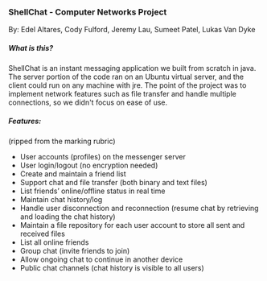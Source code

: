 ### ShellChat - Computer Networks Project
By: Edel Altares, Cody Fulford, Jeremy Lau, Sumeet Patel, Lukas Van Dyke


##### What is this?
ShellChat is an instant messaging application we built from scratch in java. The server portion of the code ran on an Ubuntu virtual server, and the client could run on any machine with jre. The point of the project was to implement network features such as file transfer and handle multiple connections, so we didn't focus on ease of use.

##### Features:
(ripped from the marking rubric) 
* User accounts (profiles) on the messenger server
* User login/logout (no encryption needed)
* Create and maintain a friend list
* Support chat and file transfer (both binary and text files)
* List friends’ online/offline status in real time
* Maintain chat history/log
* Handle user disconnection and reconnection (resume chat by retrieving and loading the chat history)
* Maintain a file repository for each user account to store all sent and received files
* List all online friends
* Group chat (invite friends to join)
* Allow ongoing chat to continue in another device
* Public chat channels (chat history is visible to all users)
